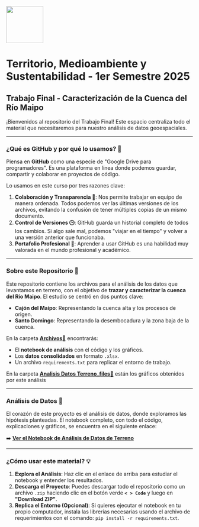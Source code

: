 <img src="https://www.digea.usach.cl/digea/site/artic/20230110/imag/foto_0000000620230110165150/LOGO_DIGEA_MAIN_01.png" height='100px'>

# Territorio, Medioambiente y Sustentabilidad - 1er Semestre 2025
## Trabajo Final - Caracterización de la Cuenca del Río Maipo

¡Bienvenidos al repositorio del Trabajo Final! Este espacio centraliza todo el material que necesitaremos para nuestro análisis de datos geoespaciales.

---
### ¿Qué es GitHub y por qué lo usamos? 🤔

Piensa en **GitHub** como una especie de "Google Drive para programadores". Es una plataforma en línea donde podemos guardar, compartir y colaborar en proyectos de código.

Lo usamos en este curso por tres razones clave:

1.  **Colaboración y Transparencia 🤝**: Nos permite trabajar en equipo de manera ordenada. Todos podemos ver las últimas versiones de los archivos, evitando la confusión de tener múltiples copias de un mismo documento.
2.  **Control de Versiones 🕒**: GitHub guarda un historial completo de todos los cambios. Si algo sale mal, podemos "viajar en el tiempo" y volver a una versión anterior que funcionaba.
3.  **Portafolio Profesional 🚀**: Aprender a usar GitHub es una habilidad muy valorada en el mundo profesional y académico.

---
### Sobre este Repositorio 📂

Este repositorio contiene los archivos para el análisis de los datos que levantamos en terreno, con el objetivo de **trazar y caracterizar la cuenca del Río Maipo**. El estudio se centró en dos puntos clave:

* **Cajón del Maipo**: Representando la cuenca alta y los procesos de origen.
* **Santo Domingo**: Representando la desembocadura y la zona baja de la cuenca.

En la carpeta **[Archivos📂](Archivos)** encontrarás:
* El **notebook de análisis** con el código y los gráficos.
* Los **datos consolidados** en formato `.xlsx`.
* Un archivo `requirements.txt` para replicar el entorno de trabajo.

En la carpeta **[Analisis Datos Terreno_files📂](Analisis%20Datos%20Terreno_files)** están los gráficos obtenidos por este análisis

---
### Análisis de Datos 📝

El corazón de este proyecto es el análisis de datos, donde exploramos las hipótesis planteadas. El notebook completo, con todo el código, explicaciones y gráficos, se encuentra en el siguiente enlace:

➡️ **[Ver el Notebook de Análisis de Datos de Terreno](Analisis%20Datos%20Terreno.md)**

---
### ¿Cómo usar este material? 💡

1.  **Explora el Análisis**: Haz clic en el enlace de arriba para estudiar el notebook y entender los resultados.
2.  **Descarga el Proyecto**: Puedes descargar todo el repositorio como un archivo `.zip` haciendo clic en el botón verde **`< > Code`** y luego en **"Download ZIP"**.
3.  **Replica el Entorno (Opcional)**: Si quieres ejecutar el notebook en tu propio computador, instala las librerías necesarias usando el archivo de requerimientos con el comando: `pip install -r requirements.txt`.
